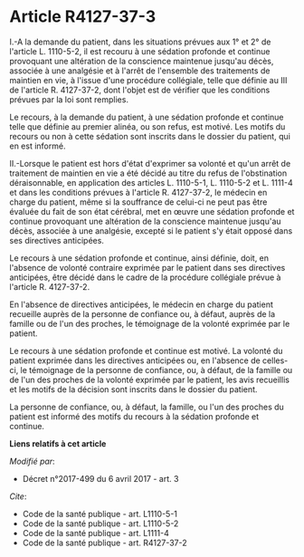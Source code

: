 # Article R4127-37-3

I.-A la demande du patient, dans les situations prévues aux 1° et 2° de l'article L. 1110-5-2, il est recouru à une sédation
profonde et continue provoquant une altération de la conscience maintenue jusqu'au décès, associée à une analgésie et à
l'arrêt de l'ensemble des traitements de maintien en vie, à l'issue d'une procédure collégiale, telle que définie au III de
l'article R. 4127-37-2, dont l'objet est de vérifier que les conditions prévues par la loi sont remplies.

Le recours, à la demande du patient, à une sédation profonde et continue telle que définie au premier alinéa, ou son refus,
est motivé. Les motifs du recours ou non à cette sédation sont inscrits dans le dossier du patient, qui en est informé.

II.-Lorsque le patient est hors d'état d'exprimer sa volonté et qu'un arrêt de traitement de maintien en vie a été décidé au
titre du refus de l'obstination déraisonnable, en application des articles L. 1110-5-1, L. 1110-5-2 et L. 1111-4 et dans les
conditions prévues à l'article R. 4127-37-2, le médecin en charge du patient, même si la souffrance de celui-ci ne peut pas
être évaluée du fait de son état cérébral, met en œuvre une sédation profonde et continue provoquant une altération de la
conscience maintenue jusqu'au décès, associée à une analgésie, excepté si le patient s'y était opposé dans ses directives
anticipées.

Le recours à une sédation profonde et continue, ainsi définie, doit, en l'absence de volonté contraire exprimée par le
patient dans ses directives anticipées, être décidé dans le cadre de la procédure collégiale prévue à l'article R. 4127-37-2.

En l'absence de directives anticipées, le médecin en charge du patient recueille auprès de la personne de confiance ou, à
défaut, auprès de la famille ou de l'un des proches, le témoignage de la volonté exprimée par le patient.

Le recours à une sédation profonde et continue est motivé. La volonté du patient exprimée dans les directives anticipées ou,
en l'absence de celles-ci, le témoignage de la personne de confiance, ou, à défaut, de la famille ou de l'un des proches de
la volonté exprimée par le patient, les avis recueillis et les motifs de la décision sont inscrits dans le dossier du
patient.

La personne de confiance, ou, à défaut, la famille, ou l'un des proches du patient est informé des motifs du recours à la
sédation profonde et continue.

**Liens relatifs à cet article**

_Modifié par_:

  - Décret n°2017-499 du 6 avril 2017 - art. 3

_Cite_:

  - Code de la santé publique - art. L1110-5-1
  - Code de la santé publique - art. L1110-5-2
  - Code de la santé publique - art. L1111-4
  - Code de la santé publique - art. R4127-37-2
